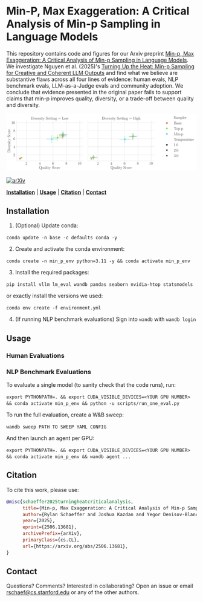 # Min-P, Max Exaggeration: A Critical Analysis of Min-p Sampling in Language Models

This repository contains code and figures for our Arxiv preprint [Min-p, Max Exaggeration: A Critical Analysis of Min-p Sampling in Language Models](https://arxiv.org/abs/2506.13681).
We investigate Nguyen et al. (2025)'s [Turning Up the Heat: Min-p Sampling for Creative and Coherent LLM Outputs](https://openreview.net/forum?id=FBkpCyujtS) and find what we believe are substantive flaws across all four lines of evidence: human evals, NLP benchmark evals, LLM-as-a-Judge evals and community adoption. We conclude that evidence presented in the original paper fails to support claims that min-p improves quality, diversity, or a trade-off between quality and diversity. 

![](notebooks/12_min_p_human_evals_raw_2025_mar_new_study/results/attentive_y=diversity_score_x=quality_score_hue=sampler_col=diversity_style=temp.png)

[![arXiv](https://img.shields.io/badge/arXiv-2506.13681-df2a2a.svg?style=for-the-badge)](https://arxiv.org/abs/2506.13681)

[**Installation**](#installation) | [**Usage**](#usage) | [**Citation**](#citation) | [**Contact**](#contact)

## Installation

1. (Optional) Update conda:

`conda update -n base -c defaults conda -y`

2. Create and activate the conda environment:

`conda create -n min_p_env python=3.11 -y && conda activate min_p_env`

3. Install the required packages:

`pip install vllm lm_eval wandb pandas seaborn nvidia-htop statsmodels`

or exactly install the versions we used:

`conda env create -f environment.yml`

4. (If running NLP benchmark evaluations) Sign into `wandb` with `wandb login`

## Usage

### Human Evaluations

### NLP Benchmark Evaluations

To evaluate a single model (to sanity check that the code runs), run:

`export PYTHONPATH=. && export CUDA_VISIBLE_DEVICES=<YOUR GPU NUMBER> && conda activate min_p_env && python -u scripts/run_one_eval.py`

To run the full evaluation, create a W&B sweep:

`wandb sweep PATH TO SWEEP YAML CONFIG`

And then launch an agent per GPU:

`export PYTHONPATH=. && export CUDA_VISIBLE_DEVICES=<YOUR GPU NUMBER> && conda activate min_p_env && wandb agent ...`

## Citation

To cite this work, please use:

```bibtex
@misc{schaeffer2025turningheatcriticalanalysis,
      title={Min-p, Max Exaggeration: A Critical Analysis of Min-p Sampling in Language Models}, 
      author={Rylan Schaeffer and Joshua Kazdan and Yegor Denisov-Blanch},
      year={2025},
      eprint={2506.13681},
      archivePrefix={arXiv},
      primaryClass={cs.CL},
      url={https://arxiv.org/abs/2506.13681}, 
}
```

## Contact

Questions? Comments? Interested in collaborating?
Open an issue or email rschaef@cs.stanford.edu or any of the other authors.
